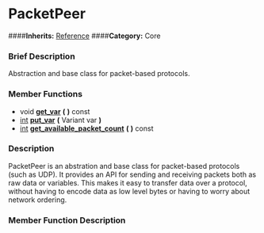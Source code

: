 #  PacketPeer  
####**Inherits:** [Reference](class_reference)
####**Category:** Core

###  Brief Description  
Abstraction and base class for packet-based protocols.

###  Member Functions 
  * void  **[get&#95;var](#get_var)**  **(** **)** const
  * [int](class_int)  **[put&#95;var](#put_var)**  **(** Variant var  **)**
  * [int](class_int)  **[get&#95;available&#95;packet&#95;count](#get_available_packet_count)**  **(** **)** const

###  Description  
PacketPeer is an abstration and base class for packet-based protocols (such as UDP). It provides an API for sending and receiving packets both as raw data or variables. This makes it easy to transfer data over a protocol, without having to encode data as low level bytes or having to worry about network ordering.

###  Member Function Description  

